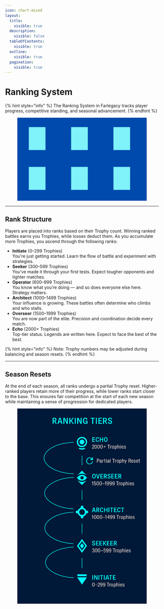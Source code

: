 ```yaml
---
icon: chart-mixed
layout:
  title:
    visible: true
  description:
    visible: false
  tableOfContents:
    visible: true
  outline:
    visible: true
  pagination:
    visible: true
---
```


# Ranking System

{% hint style="info" %}
The Ranking System in Farlegacy tracks player progress, competitive standing, and seasonal advancement.
{% endhint %}

<figure><img src=".gitbook/assets/2025-05-29_04-50-59.png" alt=""><figcaption></figcaption></figure>

***

## Rank Structure

Players are placed into ranks based on their Trophy count. Winning ranked battles earns you Trophies, while losses deduct them. As you accumulate more Trophies, you ascend through the following ranks:

* **Initiate** (0–299 Trophies)\
  You're just getting started. Learn the flow of battle and experiment with strategies.
* **Seeker** (300–599 Trophies)\
  You've made it through your first tests. Expect tougher opponents and tighter matches.
* **Operator** (600–999 Trophies)\
  You know what you’re doing — and so does everyone else here. Strategy matters.
* **Architect** (1000–1499 Trophies)\
  Your influence is growing. These battles often determine who climbs and who stalls.
* **Overseer** (1500–1999 Trophies)\
  You are now part of the elite. Precision and coordination decide every match.
* **Echo** (2000+ Trophies)\
  Top-tier status. Legends are written here. Expect to face the best of the best.

{% hint style="info" %}
Note: Trophy numbers may be adjusted during balancing and season resets.
{% endhint %}

***

## Season Resets

At the end of each season, all ranks undergo a partial Trophy reset. Higher-ranked players retain more of their progress, while lower ranks start closer to the base. This ensures fair competition at the start of each new season while maintaining a sense of progression for dedicated players.

<figure><img src=".gitbook/assets/image (19).png" alt=""><figcaption></figcaption></figure>

